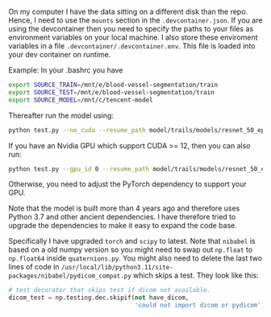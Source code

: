 On my computer I have the data sitting on a different disk than the repo. Hence, I need to use the `mounts` section in the `.devcontainer.json`. If you are using the devcontainer then you need to specify the paths to your files as environment variables on your local machine. I also store these enviroment variables in a file `.devcontainer/.devcontainer.env`. This file is loaded into your dev container on runtime.

Example: In your .bashrc you have 
```bash
export SOURCE_TRAIN=/mnt/e/blood-vessel-segmentation/train
export SOURCE_TEST=/mnt/e/blood-vessel-segmentation/train
export SOURCE_MODEL=/mnt/c/tencent-model
```

Thereafter run the model using:
```bash
python test.py --no_cuda --resume_path model/trails/models/resnet_50_epoch_110_batch_0.pth.tar --img_list model/data/val.txt --data_root ./model/data
```

If you have an Nvidia GPU which support CUDA >= 12, then you can also run:
```bash
python test.py --gpu_id 0 --resume_path model/trails/models/resnet_50_epoch_110_batch_0.pth.tar --img_list model/data/val.txt --data_root ./model/data
```

Otherwise, you need to adjust the PyTorch dependency to support your GPU.

Note that the model is built more than 4 years ago and therefore uses Python 3.7 and other ancient dependencies. I have therefore tried to upgrade the dependencies to make it easy to expand the code base.

Specifically I have  upgraded `torch` and `scipy` to latest. Note that `nibabel` is based on a old numpy version so you might need to swap out `np.float` to `np.float64` inside `quaternions.py`. You might also need to delete the last two lines of code in `/usr/local/lib/python3.11/site-packages/nibabel/pydicom_compat.py` which skips a test. They look like this:
```py
# test decorator that skips test if dicom not available.
dicom_test = np.testing.dec.skipif(not have_dicom,
                                   'could not import dicom or pydicom')
```